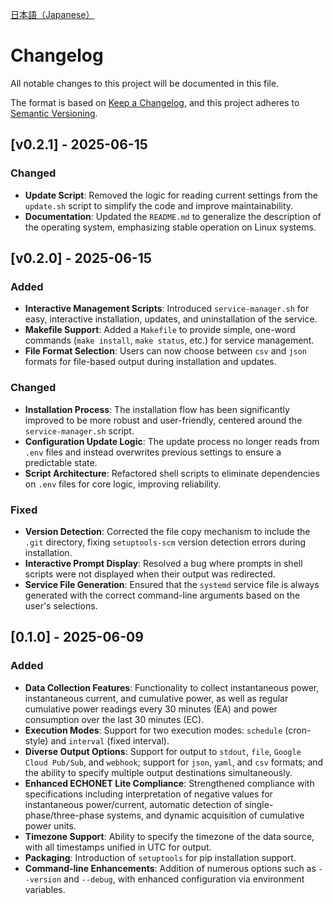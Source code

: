 [日本語（Japanese）](CHANGELOG_JP.md)

# Changelog
All notable changes to this project will be documented in this file.

The format is based on [Keep a Changelog](https://keepachangelog.com/en/1.0.0/),
and this project adheres to [Semantic Versioning](https://semver.org/spec/v2.0.0.html).

## [v0.2.1] - 2025-06-15

### Changed
- **Update Script**: Removed the logic for reading current settings from the `update.sh` script to simplify the code and improve maintainability.
- **Documentation**: Updated the `README.md` to generalize the description of the operating system, emphasizing stable operation on Linux systems.

## [v0.2.0] - 2025-06-15

### Added
- **Interactive Management Scripts**: Introduced `service-manager.sh` for easy, interactive installation, updates, and uninstallation of the service.
- **Makefile Support**: Added a `Makefile` to provide simple, one-word commands (`make install`, `make status`, etc.) for service management.
- **File Format Selection**: Users can now choose between `csv` and `json` formats for file-based output during installation and updates.

### Changed
- **Installation Process**: The installation flow has been significantly improved to be more robust and user-friendly, centered around the `service-manager.sh` script.
- **Configuration Update Logic**: The update process no longer reads from `.env` files and instead overwrites previous settings to ensure a predictable state.
- **Script Architecture**: Refactored shell scripts to eliminate dependencies on `.env` files for core logic, improving reliability.

### Fixed
- **Version Detection**: Corrected the file copy mechanism to include the `.git` directory, fixing `setuptools-scm` version detection errors during installation.
- **Interactive Prompt Display**: Resolved a bug where prompts in shell scripts were not displayed when their output was redirected.
- **Service File Generation**: Ensured that the `systemd` service file is always generated with the correct command-line arguments based on the user's selections.

## [0.1.0] - 2025-06-09

### Added
- **Data Collection Features**: Functionality to collect instantaneous power, instantaneous current, and cumulative power, as well as regular cumulative power readings every 30 minutes (EA) and power consumption over the last 30 minutes (EC).
- **Execution Modes**: Support for two execution modes: `schedule` (cron-style) and `interval` (fixed interval).
- **Diverse Output Options**: Support for output to `stdout`, `file`, `Google Cloud Pub/Sub`, and `webhook`; support for `json`, `yaml`, and `csv` formats; and the ability to specify multiple output destinations simultaneously.
- **Enhanced ECHONET Lite Compliance**: Strengthened compliance with specifications including interpretation of negative values for instantaneous power/current, automatic detection of single-phase/three-phase systems, and dynamic acquisition of cumulative power units.
- **Timezone Support**: Ability to specify the timezone of the data source, with all timestamps unified in UTC for output.
- **Packaging**: Introduction of `setuptools` for pip installation support.
- **Command-line Enhancements**: Addition of numerous options such as `--version` and `--debug`, with enhanced configuration via environment variables.
